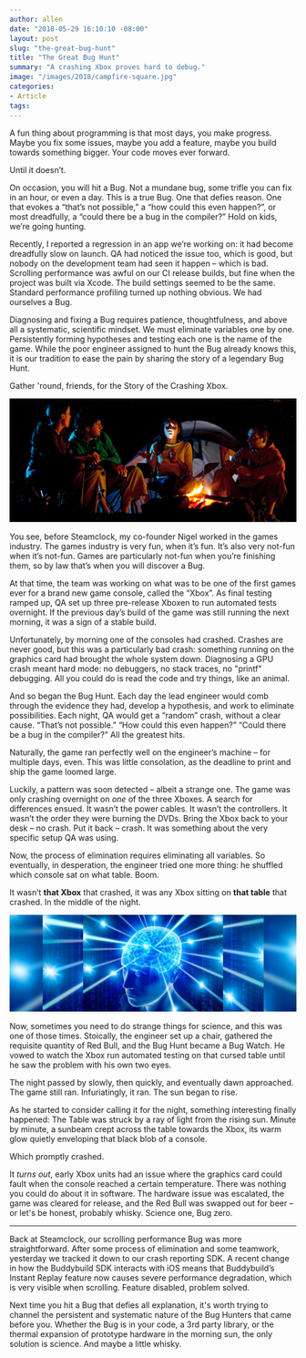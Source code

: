 ```yaml
---
author: allen
date: "2018-05-29 16:10:10 -08:00"
layout: post
slug: "the-great-bug-hunt"
title: "The Great Bug Hunt"
summary: "A crashing Xbox proves hard to debug."
image: "/images/2018/campfire-square.jpg"
categories:
- Article
tags:
---
```


A fun thing about programming is that most days, you make progress. Maybe you fix some issues, maybe you add a feature, maybe you build towards something bigger. Your code moves ever forward.

Until it doesn’t.

On occasion, you will hit a Bug. Not a mundane bug, some trifle you can fix in an hour, or even a day. This is a true Bug. One that defies reason. One that evokes a “that’s not possible,” a “how could this even happen?”, or most dreadfully, a “could there be a bug in the compiler?” Hold on kids, we’re going hunting.

Recently, I reported a regression in an app we’re working on: it had become dreadfully slow on launch. QA had noticed the issue too, which is good, but nobody on the development team had seen it happen – which is bad. Scrolling performance was awful on our CI release builds, but fine when the project was built via Xcode. The build settings seemed to be the same. Standard performance profiling turned up nothing obvious. We had ourselves a Bug.

Diagnosing and fixing a Bug requires patience, thoughtfulness, and above all a systematic, scientific mindset. We must eliminate variables one by one. Persistently forming hypotheses and testing each one is the name of the game. While the poor engineer assigned to hunt the Bug already knows this, it is our tradition to ease the pain by sharing the story of a legendary Bug Hunt.

Gather 'round, friends, for the Story of the Crashing Xbox.

<img src='/images/2018/campfire.jpg'>

You see, before Steamclock, my co-founder Nigel worked in the games industry. The games industry is very fun, when it’s fun. It’s also very not-fun when it’s not-fun. Games are particularly not-fun when you’re finishing them, so by law that’s when you will discover a Bug.

At that time, the team was working on what was to be one of the first games ever for a brand new game console, called the “Xbox”. As final testing ramped up, QA set up three pre-release Xboxen to run automated tests overnight. If the previous day’s build of the game was still running the next morning, it was a sign of a stable build.

Unfortunately, by morning one of the consoles had crashed. Crashes are never good, but this was a particularly bad crash: something running on the graphics card had brought the whole system down. Diagnosing a GPU crash meant hard mode: no debuggers, no stack traces, no "printf" debugging. All you could do is read the code and try things, like an animal.

And so began the Bug Hunt. Each day the lead engineer would comb through the evidence they had, develop a hypothesis, and work to eliminate possibilities. Each night, QA would get a “random” crash, without a clear cause. “That’s not possible.” “How could this even happen?” “Could there be a bug in the compiler?” All the greatest hits.

Naturally, the game ran perfectly well on the engineer’s machine – for multiple days, even. This was little consolation, as the deadline to print and ship the game loomed large.

Luckily, a pattern was soon detected – albeit a strange one. The game was only crashing overnight on *one* of the three Xboxes.  A search for differences ensued. It wasn’t the power cables. It wasn’t the controllers. It wasn’t the order they were burning the DVDs. Bring the Xbox back to your desk – no crash. Put it back – crash. It was something about the very specific setup QA was using.

Now, the process of elimination requires eliminating all variables. So eventually, in desperation, the engineer tried one more thing: he shuffled which console sat on what table. Boom.

It wasn’t **that Xbox** that crashed, it was any Xbox sitting on **that table** that crashed. In the middle of the night.

<img src='/images/2018/brains.jpg'>

Now, sometimes you need to do strange things for science, and this was one of those times. Stoically, the engineer set up a chair, gathered the requisite quantity of Red Bull, and the Bug Hunt became a Bug Watch. He vowed to watch the Xbox run automated testing on that cursed table until he saw the problem with his own two eyes.

The night passed by slowly, then quickly, and eventually dawn approached. The game still ran. Infuriatingly, it ran. The sun began to rise.

As he started to consider calling it for the night, something interesting finally happened: The Table was struck by a ray of light from the rising sun. Minute by minute, a sunbeam crept across the table towards the Xbox, its warm glow quietly enveloping that black blob of a console.

Which promptly crashed.

It *turns out*, early Xbox units had an issue where the graphics card could fault when the console reached a certain temperature. There was nothing you could do about it in software. The hardware issue was escalated, the game was cleared for release, and the Red Bull was swapped out for beer – or let's be honest, probably whisky. Science one, Bug zero.

---

Back at Steamclock, our scrolling performance Bug was more straightforward. After some process of elimination and some teamwork, yesterday we tracked it down to our crash reporting SDK. A recent change in how the Buddybuild SDK interacts with iOS means that Buddybuild’s Instant Replay feature now causes severe performance degradation, which is very visible when scrolling. Feature disabled, problem solved.

Next time you hit a Bug that defies all explanation, it's worth trying to channel the persistent and systematic nature of the Bug Hunters that came before you. Whether the Bug is in your code, a 3rd party library, or the thermal expansion of prototype hardware in the morning sun, the only solution is science. And maybe a little whisky.